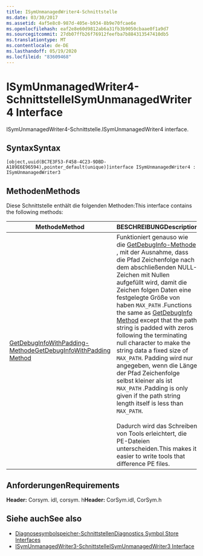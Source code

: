 ```yaml
---
title: ISymUnmanagedWriter4-Schnittstelle
ms.date: 03/30/2017
ms.assetid: 4af5e8c0-987d-405e-b934-8b9e70fcae6e
ms.openlocfilehash: eaf2e8e60d9812ab6a31fb3b9050cbaae0f1a9d7
ms.sourcegitcommit: 27db07ffb26f76912feefba7b884313547410db5
ms.translationtype: MT
ms.contentlocale: de-DE
ms.lasthandoff: 05/19/2020
ms.locfileid: "83609468"
---
```

# <a name="isymunmanagedwriter4-interface"></a><span data-ttu-id="bc405-102">ISymUnmanagedWriter4-Schnittstelle</span><span class="sxs-lookup"><span data-stu-id="bc405-102">ISymUnmanagedWriter4 Interface</span></span>
<span data-ttu-id="bc405-103">ISymUnmanagedWriter4-Schnittstelle.</span><span class="sxs-lookup"><span data-stu-id="bc405-103">ISymUnmanagedWriter4 interface.</span></span>  
  
## <a name="syntax"></a><span data-ttu-id="bc405-104">Syntax</span><span class="sxs-lookup"><span data-stu-id="bc405-104">Syntax</span></span>  
  
```idl  
[object,uuid(BC7E3F53-F458-4C23-9DBD-A189E6E96594),pointer_default(unique)]interface ISymUnmanagedWriter4 : ISymUnmanagedWriter3  
```  
  
## <a name="methods"></a><span data-ttu-id="bc405-105">Methoden</span><span class="sxs-lookup"><span data-stu-id="bc405-105">Methods</span></span>  
 <span data-ttu-id="bc405-106">Diese Schnittstelle enthält die folgenden Methoden:</span><span class="sxs-lookup"><span data-stu-id="bc405-106">This interface contains the following methods:</span></span>  
  
|<span data-ttu-id="bc405-107">Methode</span><span class="sxs-lookup"><span data-stu-id="bc405-107">Method</span></span>|<span data-ttu-id="bc405-108">BESCHREIBUNG</span><span class="sxs-lookup"><span data-stu-id="bc405-108">Description</span></span>|  
|------------|-----------------|  
|[<span data-ttu-id="bc405-109">GetDebugInfoWithPadding-Methode</span><span class="sxs-lookup"><span data-stu-id="bc405-109">GetDebugInfoWithPadding Method</span></span>](../../../../docs/framework/unmanaged-api/diagnostics/isymunmanagedwriter4-getdebuginfowithpadding-method.md)|<span data-ttu-id="bc405-110">Funktioniert genauso wie die [GetDebugInfo-Methode](isymunmanagedwriter-getdebuginfo-method.md) , mit der Ausnahme, dass die Pfad Zeichenfolge nach dem abschließenden NULL-Zeichen mit Nullen aufgefüllt wird, damit die Zeichen folgen Daten eine festgelegte Größe von haben `MAX_PATH` .</span><span class="sxs-lookup"><span data-stu-id="bc405-110">Functions the same as [GetDebugInfo Method](isymunmanagedwriter-getdebuginfo-method.md) except that the path string is padded with zeros following the terminating null character to make the string data a fixed size of `MAX_PATH`.</span></span> <span data-ttu-id="bc405-111">Padding wird nur angegeben, wenn die Länge der Pfad Zeichenfolge selbst kleiner als ist `MAX_PATH` .</span><span class="sxs-lookup"><span data-stu-id="bc405-111">Padding is only given if the path string length itself is less than `MAX_PATH`.</span></span><br /><br /> <span data-ttu-id="bc405-112">Dadurch wird das Schreiben von Tools erleichtert, die PE-Dateien unterscheiden.</span><span class="sxs-lookup"><span data-stu-id="bc405-112">This makes it easier to write tools that difference PE files.</span></span>|  
  
## <a name="requirements"></a><span data-ttu-id="bc405-113">Anforderungen</span><span class="sxs-lookup"><span data-stu-id="bc405-113">Requirements</span></span>  
 <span data-ttu-id="bc405-114">**Header:** Corsym. idl, corsym. h</span><span class="sxs-lookup"><span data-stu-id="bc405-114">**Header:** CorSym.idl, CorSym.h</span></span>  
  
## <a name="see-also"></a><span data-ttu-id="bc405-115">Siehe auch</span><span class="sxs-lookup"><span data-stu-id="bc405-115">See also</span></span>

- [<span data-ttu-id="bc405-116">Diagnosesymbolspeicher-Schnittstellen</span><span class="sxs-lookup"><span data-stu-id="bc405-116">Diagnostics Symbol Store Interfaces</span></span>](diagnostics-symbol-store-interfaces.md)
- [<span data-ttu-id="bc405-117">ISymUnmanagedWriter3-Schnittstelle</span><span class="sxs-lookup"><span data-stu-id="bc405-117">ISymUnmanagedWriter3 Interface</span></span>](isymunmanagedwriter3-interface.md)
